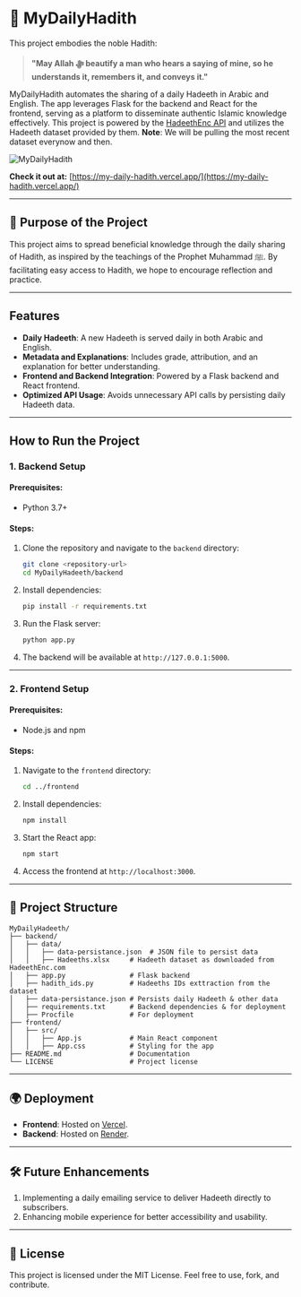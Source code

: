 # 🌟 MyDailyHadith

This project embodies the noble Hadith:

> **"May Allah ﷻ beautify a man who hears a saying of mine, so he understands it, remembers it, and conveys it."**

MyDailyHadith automates the sharing of a daily Hadeeth in Arabic and English. The app leverages Flask for the backend and React for the frontend, serving as a platform to disseminate authentic Islamic knowledge effectively. This project is powered by the [HadeethEnc API](https://hadeethenc.com/en/home) and utilizes the Hadeeth dataset provided by them. **Note**: We will be pulling the most recent dataset everynow and then.

![MyDailyHadith](https://github.com/user-attachments/assets/9ae625bb-8c6b-40a7-b699-05efcd563d9b)

**Check it out at:** [https://my-daily-hadith.vercel.app/](https://my-daily-hadith.vercel.app/)

---

## 🕌 **Purpose of the Project**
This project aims to spread beneficial knowledge through the daily sharing of Hadith, as inspired by the teachings of the Prophet Muhammad ﷺ. By facilitating easy access to Hadith, we hope to encourage reflection and practice.

---

## **Features**
- **Daily Hadeeth**: A new Hadeeth is served daily in both Arabic and English.
- **Metadata and Explanations**: Includes grade, attribution, and an explanation for better understanding.
- **Frontend and Backend Integration**: Powered by a Flask backend and React frontend.
- **Optimized API Usage**: Avoids unnecessary API calls by persisting daily Hadeeth data.

---

## **How to Run the Project**

### **1. Backend Setup**

#### Prerequisites:
- Python 3.7+

#### Steps:
1. Clone the repository and navigate to the `backend` directory:
   ```bash
   git clone <repository-url>
   cd MyDailyHadeeth/backend
   ```
2. Install dependencies:
   ```bash
   pip install -r requirements.txt
   ```
3. Run the Flask server:
   ```bash
   python app.py
   ```
4. The backend will be available at `http://127.0.0.1:5000`.

---

### **2. Frontend Setup**

#### Prerequisites:
- Node.js and npm

#### Steps:
1. Navigate to the `frontend` directory:
   ```bash
   cd ../frontend
   ```
2. Install dependencies:
   ```bash
   npm install
   ```
3. Start the React app:
   ```bash
   npm start
   ```
4. Access the frontend at `http://localhost:3000`.

---

## **📜 Project Structure**
```
MyDailyHadeeth/
├── backend/
│   ├── data/
│   │   ├── data-persistance.json  # JSON file to persist data
│   │   ├── Hadeeths.xlsx     # Hadeeth dataset as downloaded from HadeethEnc.com 
│   ├── app.py                # Flask backend
│   ├── hadith_ids.py         # Hadeeths IDs exttraction from the dataset
│   ├── data-persistance.json # Persists daily Hadeeth & other data
│   ├── requirements.txt      # Backend dependencies & for deployment
│   ├── Procfile              # For deployment
├── frontend/
│   ├── src/
│   │   ├── App.js            # Main React component
│   │   ├── App.css           # Styling for the app
├── README.md                 # Documentation
└── LICENSE                   # Project license
```

---

## **🌍 Deployment**
- **Frontend**: Hosted on [Vercel](https://vercel.com/).
- **Backend**: Hosted on [Render](https://render.com/).

---

## **🛠️ Future Enhancements**
1. Implementing a daily emailing service to deliver Hadeeth directly to subscribers.
2. Enhancing mobile experience for better accessibility and usability.

---

## **🔗 License**
This project is licensed under the MIT License. Feel free to use, fork, and contribute.

